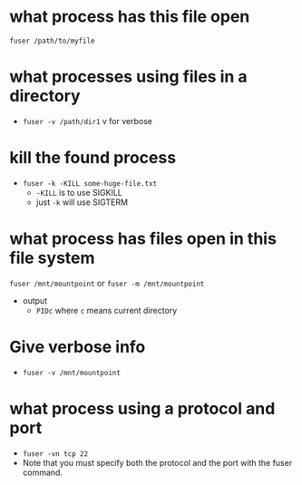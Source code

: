 # what process has this file open
`fuser /path/to/myfile`

# what processes using files in a directory
- `fuser -v /path/dir1`  v for verbose

# kill the found process
- `fuser -k -KILL some-huge-file.txt`
  - `-KILL` is to use SIGKILL
  - just `-k` will use SIGTERM

# what process has files open in this file system
`fuser /mnt/mountpoint` or `fuser -m /mnt/mountpoint`
- output
  - `PIDc` where `c` means current directory

# Give verbose info
- `fuser -v /mnt/mountpoint`

# what process using a protocol and port
- `fuser -vn tcp 22`
- Note that you must specify both the protocol and the port with the fuser command.
